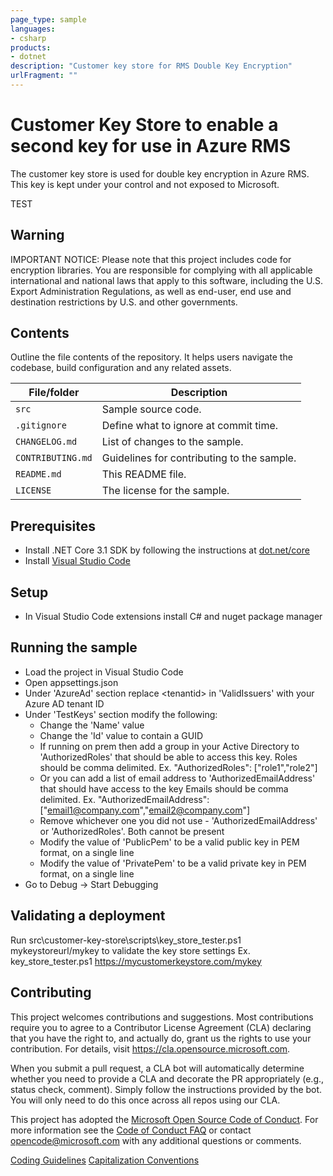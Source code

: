 ```yaml
---
page_type: sample
languages:
- csharp
products:
- dotnet
description: "Customer key store for RMS Double Key Encryption"
urlFragment: ""
---
```


# Customer Key Store to enable a second key for use in Azure RMS

<!-- 
Guidelines on README format: https://review.docs.microsoft.com/help/onboard/admin/samples/concepts/readme-template?branch=master

Guidance on onboarding samples to docs.microsoft.com/samples: https://review.docs.microsoft.com/help/onboard/admin/samples/process/onboarding?branch=master

Taxonomies for products and languages: https://review.docs.microsoft.com/new-hope/information-architecture/metadata/taxonomies?branch=master
-->

The customer key store is used for double key encryption in Azure RMS.  This key is kept under your control and not exposed to Microsoft.  

TEST
## Warning

IMPORTANT NOTICE: Please note that this project includes code for encryption libraries. You are responsible for complying with all applicable international and national laws that apply to this software, including the U.S. Export Administration Regulations, as well as end-user, end use and destination restrictions by U.S. and other governments.

## Contents

Outline the file contents of the repository. It helps users navigate the codebase, build configuration and any related assets.

| File/folder       | Description                                |
|-------------------|--------------------------------------------|
| `src`             | Sample source code.                        |
| `.gitignore`      | Define what to ignore at commit time.      |
| `CHANGELOG.md`    | List of changes to the sample.             |
| `CONTRIBUTING.md` | Guidelines for contributing to the sample. |
| `README.md`       | This README file.                          |
| `LICENSE`         | The license for the sample.                |

## Prerequisites

- Install .NET Core 3.1 SDK by following the instructions at [dot.net/core](https://dotnet.microsoft.com/download/dotnet-core/3.1)
- Install [Visual Studio Code](https://code.visualstudio.com/)

## Setup

- In Visual Studio Code extensions install C# and nuget package manager

## Running the sample

- Load the project in Visual Studio Code
- Open appsettings.json
- Under 'AzureAd' section replace \<tenantid\> in 'ValidIssuers' with your Azure AD tenant ID
- Under 'TestKeys' section modify the following:
    - Change the 'Name' value
    - Change the 'Id' value to contain a GUID
    - If running on prem then add a group in your Active Directory to 'AuthorizedRoles' that should be able to access this key.
        Roles should be comma delimited.  Ex. "AuthorizedRoles": ["role1","role2"]
    - Or you can add a list of email address to 'AuthorizedEmailAddress' that should have access to the key
        Emails should be comma delimited. Ex. "AuthorizedEmailAddress": ["email1@company.com","email2@company.com"]
    - Remove whichever one you did not use - 'AuthorizedEmailAddress' or 'AuthorizedRoles'.  Both cannot be present
    - Modify the value of 'PublicPem' to be a valid public key in PEM format, on a single line
    - Modify the value of 'PrivatePem' to be a valid private key in PEM format, on a single line
- Go to Debug -> Start Debugging

## Validating a deployment
Run src\customer-key-store\scripts\key_store_tester.ps1 mykeystoreurl/mykey to validate the key store settings
Ex. key_store_tester.ps1 https://mycustomerkeystore.com/mykey

## Contributing

This project welcomes contributions and suggestions.  Most contributions require you to agree to a
Contributor License Agreement (CLA) declaring that you have the right to, and actually do, grant us
the rights to use your contribution. For details, visit https://cla.opensource.microsoft.com.

When you submit a pull request, a CLA bot will automatically determine whether you need to provide
a CLA and decorate the PR appropriately (e.g., status check, comment). Simply follow the instructions
provided by the bot. You will only need to do this once across all repos using our CLA.

This project has adopted the [Microsoft Open Source Code of Conduct](https://opensource.microsoft.com/codeofconduct/).
For more information see the [Code of Conduct FAQ](https://opensource.microsoft.com/codeofconduct/faq/) or
contact [opencode@microsoft.com](mailto:opencode@microsoft.com) with any additional questions or comments.

[Coding Guidelines](https://blogs.msdn.microsoft.com/brada/2005/01/26/internal-coding-guidelines/)
[Capitalization Conventions](https://docs.microsoft.com/en-us/dotnet/standard/design-guidelines/capitalization-conventions)
